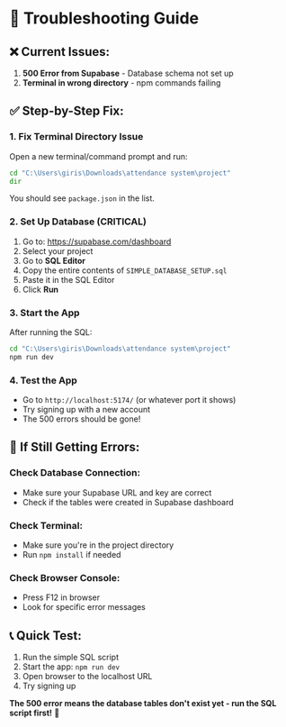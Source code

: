 # 🔧 Troubleshooting Guide

## ❌ **Current Issues:**
1. **500 Error from Supabase** - Database schema not set up
2. **Terminal in wrong directory** - npm commands failing

## ✅ **Step-by-Step Fix:**

### **1. Fix Terminal Directory Issue**
Open a new terminal/command prompt and run:
```cmd
cd "C:\Users\giris\Downloads\attendance system\project"
dir
```
You should see `package.json` in the list.

### **2. Set Up Database (CRITICAL)**
1. Go to: https://supabase.com/dashboard
2. Select your project
3. Go to **SQL Editor**
4. Copy the entire contents of `SIMPLE_DATABASE_SETUP.sql`
5. Paste it in the SQL Editor
6. Click **Run**

### **3. Start the App**
After running the SQL:
```cmd
cd "C:\Users\giris\Downloads\attendance system\project"
npm run dev
```

### **4. Test the App**
- Go to `http://localhost:5174/` (or whatever port it shows)
- Try signing up with a new account
- The 500 errors should be gone!

## 🚨 **If Still Getting Errors:**

### **Check Database Connection:**
- Make sure your Supabase URL and key are correct
- Check if the tables were created in Supabase dashboard

### **Check Terminal:**
- Make sure you're in the project directory
- Run `npm install` if needed

### **Check Browser Console:**
- Press F12 in browser
- Look for specific error messages

## 📞 **Quick Test:**
1. Run the simple SQL script
2. Start the app: `npm run dev`
3. Open browser to the localhost URL
4. Try signing up

**The 500 error means the database tables don't exist yet - run the SQL script first!** 🎯





